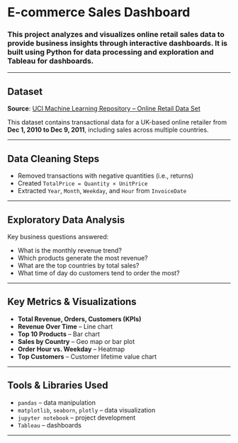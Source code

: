 # E-commerce Sales Dashboard

### This project analyzes and visualizes online retail sales data to provide business insights through interactive dashboards. It is built using Python for data processing and exploration and Tableau for dashboards.
---

## Dataset

**Source**: [UCI Machine Learning Repository – Online Retail Data Set](https://archive.ics.uci.edu/ml/datasets/online+retail)  

This dataset contains transactional data for a UK-based online retailer from **Dec 1, 2010 to Dec 9, 2011**, including sales across multiple countries.

---

## Data Cleaning Steps

- Removed transactions with negative quantities (i.e., returns)
- Created `TotalPrice = Quantity × UnitPrice`
- Extracted `Year`, `Month`, `Weekday`, and `Hour` from `InvoiceDate`

---

## Exploratory Data Analysis

Key business questions answered:

- What is the monthly revenue trend?
- Which products generate the most revenue?
- What are the top countries by total sales?
- What time of day do customers tend to order the most?

---

## Key Metrics & Visualizations

- **Total Revenue, Orders, Customers (KPIs)**
- **Revenue Over Time** – Line chart
- **Top 10 Products** – Bar chart
- **Sales by Country** – Geo map or bar plot
- **Order Hour vs. Weekday** – Heatmap
- **Top Customers** – Customer lifetime value chart

---

## Tools & Libraries Used

- `pandas` – data manipulation
- `matplotlib`, `seaborn`, `plotly` – data visualization
- `jupyter notebook` – project development
- `Tableau` – dashboards

---
